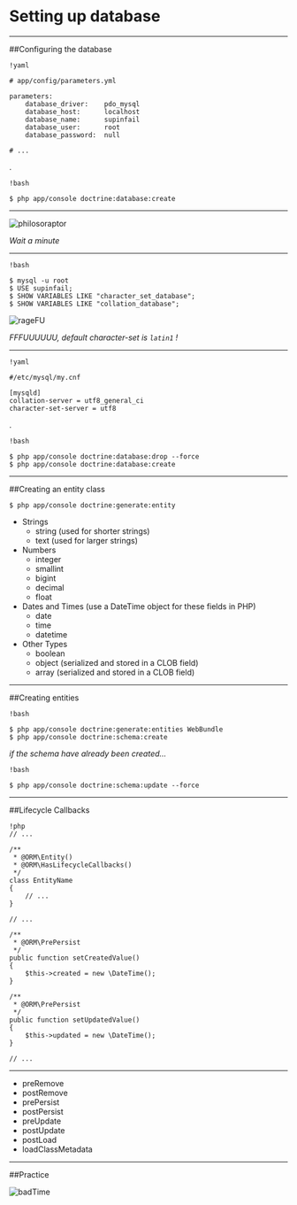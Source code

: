 Setting up database
==================

---

##Configuring the database

    !yaml

    # app/config/parameters.yml

    parameters:
        database_driver:    pdo_mysql
        database_host:      localhost
        database_name:      supinfail
        database_user:      root
        database_password:  null

    # ...

.

    !bash

    $ php app/console doctrine:database:create

---

![philosoraptor](http://i0.kym-cdn.com/photos/images/original/000/085/283/philosoraptor.jpg?1291090164)

*Wait a minute*

---

    !bash

    $ mysql -u root  
    $ USE supinfail;  
    $ SHOW VARIABLES LIKE "character_set_database";
    $ SHOW VARIABLES LIKE "collation_database";

![rageFU](http://i0.kym-cdn.com/photos/images/original/000/000/578/1234931504682.jpg)

*FFFUUUUUU, default character-set is `latin1` !*

---

    !yaml
    
    #/etc/mysql/my.cnf

    [mysqld]
    collation-server = utf8_general_ci
    character-set-server = utf8  

.

    !bash

    $ php app/console doctrine:database:drop --force
    $ php app/console doctrine:database:create

---

##Creating an entity class

    $ php app/console doctrine:generate:entity

   * Strings
      * string (used for shorter strings)
      * text (used for larger strings)
   * Numbers
      * integer
      * smallint
      * bigint
      * decimal
      * float
   * Dates and Times (use a DateTime object for these fields in PHP)
      * date
      * time
      * datetime
   * Other Types
      * boolean
      * object (serialized and stored in a CLOB field)
      * array (serialized and stored in a CLOB field)  

---

##Creating entities

    !bash

    $ php app/console doctrine:generate:entities WebBundle
    $ php app/console doctrine:schema:create

*if the schema have already been created...*

    !bash

    $ php app/console doctrine:schema:update --force
 
---

##Lifecycle Callbacks

    !php
    // ...

    /**
     * @ORM\Entity()
     * @ORM\HasLifecycleCallbacks()
     */
    class EntityName
    {
        // ...
    }

    // ...

    /**
     * @ORM\PrePersist
     */
    public function setCreatedValue()
    {
        $this->created = new \DateTime();
    }

    /**
     * @ORM\PrePersist
     */
    public function setUpdatedValue()
    {
        $this->updated = new \DateTime();
    }

    // ...

---    

   * preRemove
   * postRemove
   * prePersist
   * postPersist
   * preUpdate
   * postUpdate
   * postLoad
   * loadClassMetadata

---

##Practice

![badTime](http://weknowmemes.com/generator/uploads/generated/g136009871787922204.jpg)
